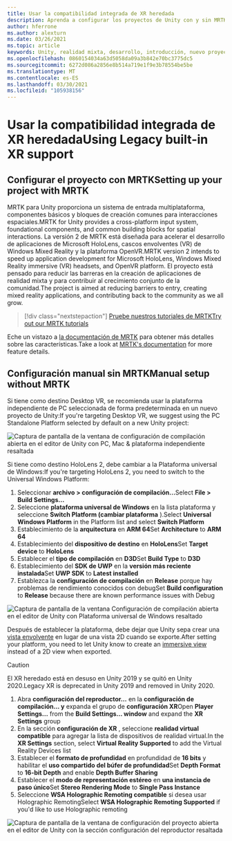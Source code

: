 ```yaml
---
title: Usar la compatibilidad integrada de XR heredada
description: Aprenda a configurar los proyectos de Unity con y sin MRTK con la compatibilidad integrada de XR heredada.
author: hferrone
ms.author: alexturn
ms.date: 03/26/2021
ms.topic: article
keywords: Unity, realidad mixta, desarrollo, introducción, nuevo proyecto, Windows Mixed Reality, UWP, XR, rendimiento, heredado, MRTK
ms.openlocfilehash: 0860154034a63d5058da09a3b842e70bc3775dc5
ms.sourcegitcommit: 6272d086a2856e8b514a719e1f9e3b78554be5be
ms.translationtype: MT
ms.contentlocale: es-ES
ms.lasthandoff: 03/30/2021
ms.locfileid: "105938156"
---
```

# <a name="using-legacy-built-in-xr-support"></a><span data-ttu-id="b6433-104">Usar la compatibilidad integrada de XR heredada</span><span class="sxs-lookup"><span data-stu-id="b6433-104">Using Legacy built-in XR support</span></span>

## <a name="setting-up-your-project-with-mrtk"></a><span data-ttu-id="b6433-105">Configurar el proyecto con MRTK</span><span class="sxs-lookup"><span data-stu-id="b6433-105">Setting up your project with MRTK</span></span>

<span data-ttu-id="b6433-106">MRTK para Unity proporciona un sistema de entrada multiplataforma, componentes básicos y bloques de creación comunes para interacciones espaciales.</span><span class="sxs-lookup"><span data-stu-id="b6433-106">MRTK for Unity provides a cross-platform input system, foundational components, and common building blocks for spatial interactions.</span></span> <span data-ttu-id="b6433-107">La versión 2 de MRTK está diseñada para acelerar el desarrollo de aplicaciones de Microsoft HoloLens, cascos envolventes (VR) de Windows Mixed Reality y la plataforma OpenVR.</span><span class="sxs-lookup"><span data-stu-id="b6433-107">MRTK version 2 intends to speed up application development for Microsoft HoloLens, Windows Mixed Reality immersive (VR) headsets, and OpenVR platform.</span></span> <span data-ttu-id="b6433-108">El proyecto está pensado para reducir las barreras en la creación de aplicaciones de realidad mixta y para contribuir al crecimiento conjunto de la comunidad.</span><span class="sxs-lookup"><span data-stu-id="b6433-108">The project is aimed at reducing barriers to entry, creating mixed reality applications, and contributing back to the community as we all grow.</span></span>

> [!div class="nextstepaction"]
> [<span data-ttu-id="b6433-109">Pruebe nuestros tutoriales de MRTK</span><span class="sxs-lookup"><span data-stu-id="b6433-109">Try out our MRTK tutorials</span></span>](tutorials/mr-learning-base-01.md)

<span data-ttu-id="b6433-110">Eche un vistazo a [la documentación de MRTK](/windows/mixed-reality/mrtk-unity) para obtener más detalles sobre las características.</span><span class="sxs-lookup"><span data-stu-id="b6433-110">Take a look at [MRTK's documentation](/windows/mixed-reality/mrtk-unity) for more feature details.</span></span>

## <a name="manual-setup-without-mrtk"></a><span data-ttu-id="b6433-111">Configuración manual sin MRTK</span><span class="sxs-lookup"><span data-stu-id="b6433-111">Manual setup without MRTK</span></span>

<span data-ttu-id="b6433-112">Si tiene como destino Desktop VR, se recomienda usar la plataforma independiente de PC seleccionada de forma predeterminada en un nuevo proyecto de Unity:</span><span class="sxs-lookup"><span data-stu-id="b6433-112">If you're targeting Desktop VR, we suggest using the PC Standalone Platform selected by default on a new Unity project:</span></span>

![Captura de pantalla de la ventana de configuración de compilación abierta en el editor de Unity con PC, Mac & plataforma independiente resaltada](images/wmr-config-img-3.png)

<span data-ttu-id="b6433-114">Si tiene como destino HoloLens 2, debe cambiar a la Plataforma universal de Windows:</span><span class="sxs-lookup"><span data-stu-id="b6433-114">If you're targeting HoloLens 2, you need to switch to the Universal Windows Platform:</span></span>

1.  <span data-ttu-id="b6433-115">Seleccionar **archivo > configuración de compilación...**</span><span class="sxs-lookup"><span data-stu-id="b6433-115">Select **File > Build Settings...**</span></span>
2.  <span data-ttu-id="b6433-116">Seleccione **plataforma universal de Windows** en la lista plataforma y seleccione **Switch Platform (cambiar plataforma** ).</span><span class="sxs-lookup"><span data-stu-id="b6433-116">Select **Universal Windows Platform** in the Platform list and select **Switch Platform**</span></span>
3.  <span data-ttu-id="b6433-117">Establecimiento de la **arquitectura** en **ARM 64**</span><span class="sxs-lookup"><span data-stu-id="b6433-117">Set **Architecture** to **ARM 64**</span></span>
4.  <span data-ttu-id="b6433-118">Establecimiento del **dispositivo de destino** en **HoloLens**</span><span class="sxs-lookup"><span data-stu-id="b6433-118">Set **Target device** to **HoloLens**</span></span>
5.  <span data-ttu-id="b6433-119">Establecer el **tipo de compilación** en **D3D**</span><span class="sxs-lookup"><span data-stu-id="b6433-119">Set **Build Type** to **D3D**</span></span>
6.  <span data-ttu-id="b6433-120">Establecimiento del **SDK de UWP** en la **versión más reciente instalada**</span><span class="sxs-lookup"><span data-stu-id="b6433-120">Set **UWP SDK** to **Latest installed**</span></span>
7.  <span data-ttu-id="b6433-121">Establezca la **configuración de compilación** en **Release** porque hay problemas de rendimiento conocidos con debug</span><span class="sxs-lookup"><span data-stu-id="b6433-121">Set **Build configuration** to **Release** because there are known performance issues with Debug</span></span>

![Captura de pantalla de la ventana Configuración de compilación abierta en el editor de Unity con Plataforma universal de Windows resaltado](images/wmr-config-img-4.png)

<span data-ttu-id="b6433-123">Después de establecer la plataforma, debe dejar que Unity sepa crear una [vista envolvente](../../design/app-views.md) en lugar de una vista 2D cuando se exporte.</span><span class="sxs-lookup"><span data-stu-id="b6433-123">After setting your platform, you need to let Unity know to create an [immersive view](../../design/app-views.md) instead of a 2D view when exported.</span></span>

> [!CAUTION]
> <span data-ttu-id="b6433-124">El XR heredado está en desuso en Unity 2019 y se quitó en Unity 2020.</span><span class="sxs-lookup"><span data-stu-id="b6433-124">Legacy XR is deprecated in Unity 2019 and removed in Unity 2020.</span></span>

1. <span data-ttu-id="b6433-125">Abra **configuración del reproductor...** en la **configuración de compilación... y** expanda el grupo de **configuración XR**</span><span class="sxs-lookup"><span data-stu-id="b6433-125">Open **Player Settings...** from the **Build Settings... window** and expand the **XR Settings** group</span></span>
2. <span data-ttu-id="b6433-126">En la sección **configuración de XR** , seleccione **realidad virtual compatible** para agregar la lista de dispositivos de realidad virtual.</span><span class="sxs-lookup"><span data-stu-id="b6433-126">In the **XR Settings** section, select **Virtual Reality Supported** to add the Virtual Reality Devices list</span></span>
3. <span data-ttu-id="b6433-127">Establecer el **formato de profundidad** en profundidad de **16 bits** y habilitar el **uso compartido del búfer de profundidad**</span><span class="sxs-lookup"><span data-stu-id="b6433-127">Set **Depth Format** to **16-bit Depth** and enable **Depth Buffer Sharing**</span></span>
4. <span data-ttu-id="b6433-128">Establecer el **modo de representación estéreo** en **una instancia de paso único**</span><span class="sxs-lookup"><span data-stu-id="b6433-128">Set **Stereo Rendering Mode** to **Single Pass Instance**</span></span>
5. <span data-ttu-id="b6433-129">Seleccione **WSA Holographic Remoting compatible** si desea usar Holographic Remoting</span><span class="sxs-lookup"><span data-stu-id="b6433-129">Select **WSA Holographic Remoting Supported** if you'd like to use Holographic remoting</span></span> 

![Captura de pantalla de la ventana de configuración del proyecto abierta en el editor de Unity con la sección configuración del reproductor resaltada](images/wmr-config-img-9.png)